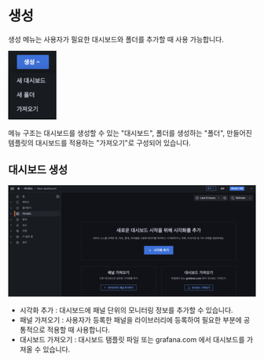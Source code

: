 # 생성
생성 메뉴는 사용자가 필요한 대시보드와 폴더를 추가할 때 사용 가능합니다.

![wall-dashboard-create-menu](../../assets/images/wall-dashboard-create-menu.png)

메뉴 구조는 대시보드를 생성할 수 있는 "대시보드", 폴더를 생성하는 "폴더", 만들어진 템플릿의 대시보드를 적용하는 "가져오기"로 구성되어 있습니다.

## 대시보드 생성

![wall-dashboard-create-dashboard](../../assets/images/wall-dashboard-create-dashboard.png)

* 시각화 추가 : 대시보드에 패널 단위의 모니터링 정보를 추가할 수 있습니다.
* 패널 가져오기 : 사용자가 등록한 패널을 라이브러리에 등록하여 필요한 부분에 공통적으로 적용할 때 사용합니다.
* 대시보드 가져오기 : 대시보드 탬플릿 파일 또는 grafana.com 에서 대시보드를 가져올 수 있습니다.

